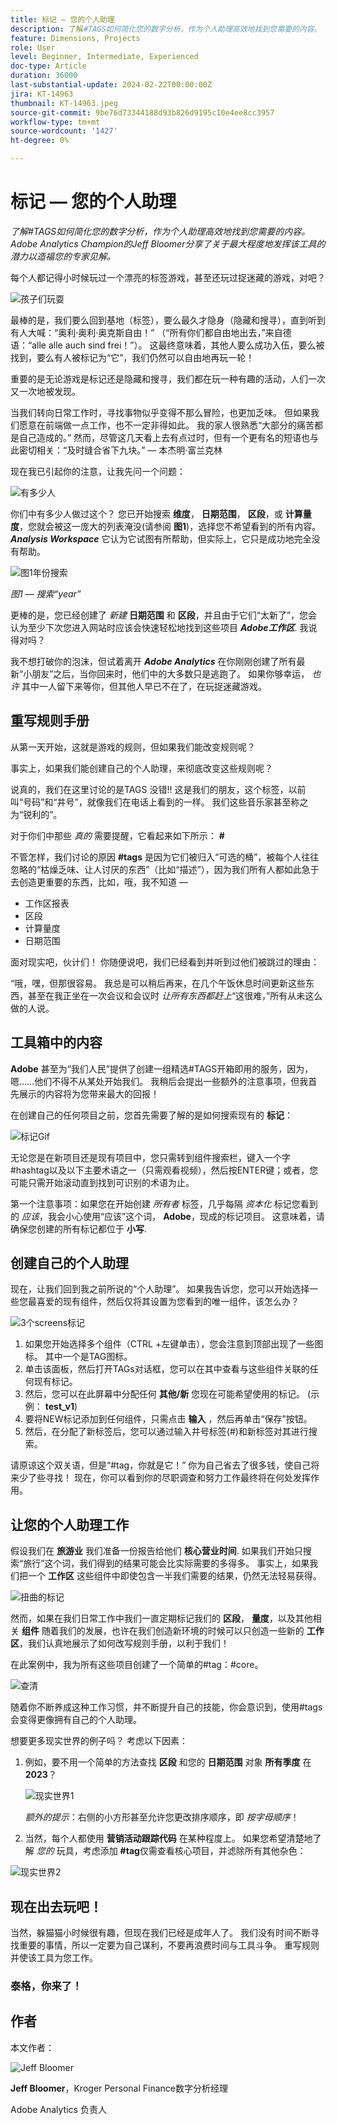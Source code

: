```yaml
---
title: 标记 — 您的个人助理
description: 了解#TAGS如何简化您的数字分析，作为个人助理高效地找到您需要的内容。 Adobe Analytics Champion的Jeff Bloomer分享了关于最大程度地发挥该工具的潜力以造福您的专家见解。
feature: Dimensions, Projects
role: User
level: Beginner, Intermediate, Experienced
doc-type: Article
duration: 36000
last-substantial-update: 2024-02-22T00:00:00Z
jira: KT-14963
thumbnail: KT-14963.jpeg
source-git-commit: 9be76d73344188d93b826d9195c10e4ee8cc3957
workflow-type: tm+mt
source-wordcount: '1427'
ht-degree: 0%

---
```



# 标记 — 您的个人助理

_了解#TAGS如何简化您的数字分析，作为个人助理高效地找到您需要的内容。 Adobe Analytics Champion的Jeff Bloomer分享了关于最大程度地发挥该工具的潜力以造福您的专家见解。_

每个人都记得小时候玩过一个漂亮的标签游戏，甚至还玩过捉迷藏的游戏，对吧？

![孩子们玩耍](assets/kids-playing2.jpeg)

最棒的是，我们要么回到基地（标签），要么最久才隐身（隐藏和搜寻），直到听到有人大喊：“奥利·奥利·奥克斯自由！” （“所有你们都自由地出去，”来自德语：“alle alle auch sind frei！”）。  这最终意味着，其他人要么成功入伍，要么被找到，要么有人被标记为“它”，我们仍然可以自由地再玩一轮！

重要的是无论游戏是标记还是隐藏和搜寻，我们都在玩一种有趣的活动，人们一次又一次地被发现。

当我们转向日常工作时，寻找事物似乎变得不那么冒险，也更加乏味。 但如果我们愿意在前端做一点工作，也不一定非得如此。  我的家人很熟悉“大部分的痛苦都是自己造成的。” 然而，尽管这几天看上去有点过时，但有一个更有名的短语也与此密切相关：“及时缝合省下九块。”  — 本杰明·富兰克林

现在我已引起你的注意，让我先问一个问题：


![有多少人](assets/how-many-of-you.jpg)

你们中有多少人做过这个？  您已开始搜索 **维度**， **日期范围**， **区段**，或 **计算量度**，您就会被这一庞大的列表淹没(请参阅 **图1**)，选择您不希望看到的所有内容。  ***Analysis Workspace*** 它认为它试图有所帮助，但实际上，它只是成功地完全没有帮助。

![图1年份搜索](assets/tags-example-year.jpg)

*图1 — 搜索“year”*

更棒的是，您已经创建了 *新建* **日期范围** 和 **区段**，并且由于它们“太新了”，您会认为至少下次您进入网站时应该会快速轻松地找到这些项目 ***Adobe工作区***. 我说得对吗？

我不想打破你的泡沫，但试着离开 ***Adobe Analytics*** 在你刚刚创建了所有最新“小朋友”之后，当你回来时，他们中的大多数只是逃跑了。  如果你够幸运， *也许* 其中一人留下来等你，但其他人早已不在了，在玩捉迷藏游戏。

## 重写规则手册

从第一天开始，这就是游戏的规则，但如果我们能改变规则呢？

事实上，如果我们能创建自己的个人助理，来彻底改变这些规则呢？

说真的，我们在这里讨论的是TAGS  没错!!  这是我们的朋友，这个标签，以前叫“号码”和“井号”，就像我们在电话上看到的一样。  我们这些音乐家甚至称之为“锐利的”。

对于你们中那些 *真的* 需要提醒，它看起来如下所示： **#**

不管怎样，我们讨论的原因 **#tags** 是因为它们被归入“可选的桶”，被每个人往往忽略的“枯燥乏味、让人讨厌的东西”（比如“描述”），因为我们所有人都如此急于去创造更重要的东西，比如，哦，我不知道 — 

- 工作区报表
- 区段
- 计算量度
- 日期范围

面对现实吧，伙计们！  你随便说吧，我们已经看到并听到过他们被跳过的理由：

“哦，嘿，但那很容易。  我总是可以稍后再来，在几个午饭休息时间更新这些东西，甚至在我正坐在一次会议和会议时 *让所有东西都赶上*“这很难，”所有从未这么做的人说。

## 工具箱中的内容

**Adobe** 甚至为“我们人民”提供了创建一组精选#TAGS开箱即用的服务，因为，嗯……他们不得不从某处开始我们。  我稍后会提出一些额外的注意事项，但我首先展示的内容将为您带来最大的回报！

在创建自己的任何项目之前，您首先需要了解的是如何搜索现有的 **标记**：

![标记Gif](assets/tags-gif.gif)

无论您是在新项目还是现有项目中，您只需转到组件搜索栏，键入一个字#hashtag以及以下主要术语之一（只需观看视频），然后按ENTER键；或者，您可能只需开始滚动直到找到可识别的术语为止。

第一个注意事项：如果您在开始创建 *所有者* 标签，几乎每隔 *资本化* 标记您看到的 *应该*，我会小心使用“应该”这个词， **Adobe**，现成的标记项目。  这意味着，请确保您创建的所有标记都位于 **小写**.

## 创建自己的个人助理

现在，让我们回到我之前所说的“个人助理”。  如果我告诉您，您可以开始选择一些您最喜爱的现有组件，然后仅将其设置为您看到的唯一组件，该怎么办？

![3个screens标记](assets/3-screens-tags.jpg)


1. 如果您开始选择多个组件（CTRL +左键单击），您会注意到顶部出现了一些图标。  其中一个是TAG图标。
1. 单击该面板，然后打开TAGs对话框，您可以在其中查看与这些组件关联的任何现有标记。
1. 然后，您可以在此屏幕中分配任何 **其他/新** 您现在可能希望使用的标记。  (示例： **test\_v1**)
1. 要将NEW标记添加到任何组件，只需点击 **输入** ，然后再单击“保存”按钮。
1. 然后，在分配了新标签后，您可以通过输入井号标签(#)和新标签对其进行搜索。

请原谅这个双关语，但是“#tag，你就是它！”  你为自己省去了很多钱，使自己将来少了些寻找！  现在，你可以看到你的尽职调查和努力工作最终将在何处发挥作用。

## 让您的个人助理工作

假设我们在 **旅游业** 我们准备一份报告给他们 **核心营业时间**.  如果我们开始只搜索“旅行”这个词，我们得到的结果可能会比实际需要的多得多。  事实上，如果我们把一个 **工作区** 这些组件中即使包含一半我们需要的结果，仍然无法轻易获得。

![扭曲的标记](assets/tags-example-travel.jpg)

然而，如果在我们日常工作中我们一直定期标记我们的 **区段**， **量度**，以及其他相关 **组件** 随着我们的发展，也许在我们创造新环境的时候可以只创造一些新的 **工作区**，我们认真地展示了如何改写规则手册，以利于我们！

在此案例中，我为所有这些项目创建了一个简单的#tag：#core。

![查清](assets/cha-ching.png)

随着你不断养成这种工作习惯，并不断提升自己的技能，你会意识到，使用#tags会变得更像拥有自己的个人助理。

想要更多现实世界的例子吗？ 考虑以下因素：

1. 例如，要不用一个简单的方法查找 **区段** 和您的 **日期范围** 对象 **所有季度** 在 **2023**？

   ![现实世界1](assets/real-world-1.png)

   *额外的提示*：右侧的小方形甚至允许您更改排序顺序，即 *按字母顺序*！


1. 当然，每个人都使用 **营销活动跟踪代码** 在某种程度上。  如果您希望清楚地了解 *您的* 玩具，考虑添加 **#tag**&#x200B;仅需查看核心项目，并滤除所有其他杂色：

![现实世界2](assets/real-world-2.png)

## 现在出去玩吧！

当然，躲猫猫小时候很有趣，但现在我们已经是成年人了。  我们没有时间不断寻找重要的事情，所以一定要为自己谋利，不要再浪费时间与工具斗争。  重写规则并使该工具为您工作。

### 泰格，你来了！


## 作者

本文作者：

![Jeff Bloomer](assets/jeff-bloomer.png)

**Jeff Bloomer**，Kroger Personal Finance数字分析经理

Adobe Analytics 负责人







